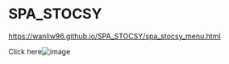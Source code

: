 # SPA_STOCSY

https://wanliw96.github.io/SPA_STOCSY/spa_stocsy_menu.html

Click here![image](https://user-images.githubusercontent.com/43005790/121752571-0b84d980-cad6-11eb-842f-0b56ca22ea08.png)

